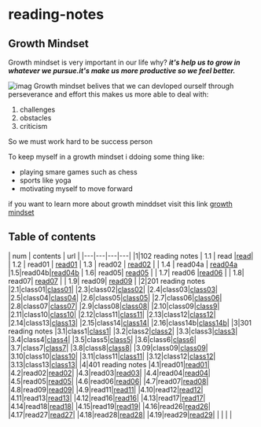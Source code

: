 # reading-notes

## Growth Mindset

Growth mindset is very important in our life why?
***it's help us to grow in whatever we pursue.it's make us more productive so we feel better.***

![imag](https://static.dw.com/image/19392815_6.jpg)
Growth mindset belives that we can devloped ourself through perseverance and effort this makes us more able to deal with:

1. challenges
2. obstacles
3. criticism

So we must work hard to be success person

To keep myself in a growth mindset i ddoing some thing like:

- playing smare games such as chess
- sports like yoga
- motivating myself to move forward

if you want to learn more about growth minddset visit this link  [growth mindset](https://www.mindsetworks.com/science/)

## Table of contents

|  num | contents  |  url |
|---|---|---|---|
|1|102 reading notes
| 1.1  | read  |[read](https://abrar189.github.io/reading-notes/read)|
| 1.2  | read01  | [read01](https://abrar189.github.io/reading-notes/read01)
| 1.3  | read02  | [read02](https://abrar189.github.io/reading-notes/read02)  |
|  1.4 | read04a  | [read04a](https://abrar189.github.io/reading-notes/read04a)
|1.5|read04b|[read04b](https://abrar189.github.io/reading-notes/read04b)
|  1.6|  read05| [read05](https://abrar189.github.io/reading-notes/read05)  |
| 1.7|  read06 |[read06](https://abrar189.github.io/reading-notes/read06)   |
| 1.8|   read07| [read07](https://abrar189.github.io/reading-notes/read07)  |
| 1.9| read09| [read09](https://abrar189.github.io/reading-notes/read09)  |
|2|201 reading notes
|2.1|class01|[class01](https://abrar189.github.io/reading-notes/class01)|
|2.3|class02|[class02](https://abrar189.github.io/reading-notes/class02)|
|2.4|class03|[class03](https://abrar189.github.io/reading-notes/class03)|
|2.5|class04|[class04](https://abrar189.github.io/reading-notes/class04)|
|2.6|class05|[class05](class05.md)|
|2.7|class06|[class06](https://abrar189.github.io/reading-notes/class06)|
|2.8|class07|[class07](https://abrar189.github.io/reading-notes/class07)|
|2.9|class08|[class08](201/class08.md)|
|2.10|class09|[class9](201/class9.md)|
|2.11|class10|[class10](201/class10.md)|
|2.12|class11|[class11](201/class11.md)|
|2.13|class12|[class12](201/class12.md)|
|2.14|class13|[class13](201/class13.md)|
|2.15|class14|[class14](201/class14.md)|
|2.16|class14b|[class14b](201/class14b.md)|
|3|301 reading notes
|3.1|class1|[class1](301/class1.md)|
|3.2|class2|[class2](301/class2.md)|
|3.3|class3|[class3](301/class3.md)|
|3.4|class4|[class4](301/class4.md)|
|3.5|class5|[class5](301/class5.md)|
|3.6|class6|[class6](301/class6.md)|
|3.7|class7|[class7](301/class7.md)|
|3.8|class8|[class8](301/class8.md)|
|3.09|class09|[class09](301/class09.md)|
|3.10|class10|[class10](301/class10.md)|
|3.11|class11|[class11](301/class11.md)|
|3.12|class12|[class12](301/class12.md)|
|3.13|class13|[class13](301/class13.md)|
|4|401 reading notes
|4.1|read01|[read01](401/read01.md)|
|4.2|read02|[read02](401/read02.md)|
|4.3|read03|[read03](401/read03.md)|
|4.4|read04|[read04](401/read04.md)|
|4.5|read05|[read05](401/read05.md)|
|4.6|read06|[read06](401/read06.md)|
|4.7|read07|[read08](401/read08.md)|
|4.8|read09|[read09](401/read09.md)|
|4.9|read11|[read11](401/read11.md)|
|4.10|read12|[read12](401/read12.md)|
|4.11|read13|[read13](401/read13.md)|
|4.12|read16|[read16](401/read16.md)|
|4.13|read17|[read17](401/read17.md)|
|4.14|read18|[read18](401/read18.md)|
|4.15|read19|[read19](401/read19.md)|
|4.16|read26|[read26](401/read26.md)|
|4.17|read27|[read27](401/read27.md)|
|4.18|read28|[read28](401/read28.md)|
|4.19|read29|[read29](401/read29.md)|
|    |   |   |   




